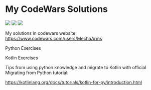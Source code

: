 # My CodeWars Solutions
![](https://www.codewars.com/users/MechaArms/badges/micro)
![](https://img.shields.io/badge/-Python-blue)
![](https://img.shields.io/badge/-Kotlin-blueviolet)

My solutions in codewars website: https://www.codewars.com/users/MechaArms
<p>Python Exercises</p>
<p>Kotlin Exercises</p>
<p></p>
<p></p>
<p>Tips from using python knowledge and migrate to Kotlin with official Migrating from Python tutorial:</p>

https://kotlinlang.org/docs/tutorials/kotlin-for-py/introduction.html
